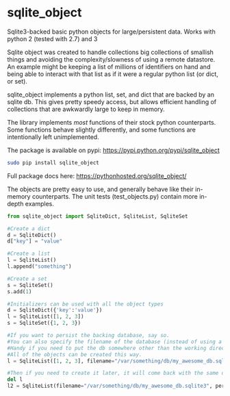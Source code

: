 sqlite_object
=============

Sqlite3-backed basic python objects for large/persistent data.  Works with python 2 (tested with 2.7) and 3

Sqlite object was created to handle collections big collections of smallish things and avoiding the complexity/slowness of using a remote datastore.  An example might be keeping a list of millions of identifiers on hand and being able to interact with that list as if it were a regular python list (or dict, or set).

sqlite_object implements a python list, set, and dict that are backed by an sqlite db.  This gives pretty speedy access, but allows efficient handling of collections that are awkwardly large to keep in memory.

The library implements _most_ functions of their stock python counterparts.  Some functions behave slightly differently, and some functions are intentionally left unimplemented.

The package is available on pypi: https://pypi.python.org/pypi/sqlite_object
```bash
sudo pip install sqlite_object
```

Full package docs here: https://pythonhosted.org/sqlite_object/

The objects are pretty easy to use, and generally behave like their in-memory counterparts.  The unit tests (test_objects.py) contain more in-depth examples.
```python
from sqlite_object import SqliteDict, SqliteList, SqliteSet

#Create a dict
d = SqliteDict()
d["key"] = "value"

#Create a list
l = SqliteList()
l.append("something")

#Create a set
s = SqliteSet()
s.add(1)

#Initializers can be used with all the object types
d = SqliteDict({'key':'value'})
l = SqliteList([1, 2, 3])
s = SqliteSet({1, 2, 3})

#If you want to persist the backing database, say so.  
#You can also specify the filename of the database (instead of using a randomly generated name).  
#Handy if you need to put the db somewhere other than the working directory.  
#All of the objects can be created this way.
l = SqliteList([1, 2, 3], filename="/var/something/db/my_awesome_db.sqlite3", persist=True)

#Then if you need to create it later, it will come back with the same data
del l
l2 = SqliteList(filename="/var/something/db/my_awesome_db.sqlite3", persist=True)


```

